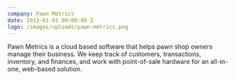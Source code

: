 ```yaml
---
company: Pawn Metrics
date: 2013-01-01 00:00:00 Z
logo: /images/uploads/pawn-metrics.png
---
```

Pawn Metrics is a cloud based software that helps pawn shop owners manage their business. We keep track of customers, transactions, inventory, and finances, and work with point-of-sale hardware for an all-in-one, web-based solution.
